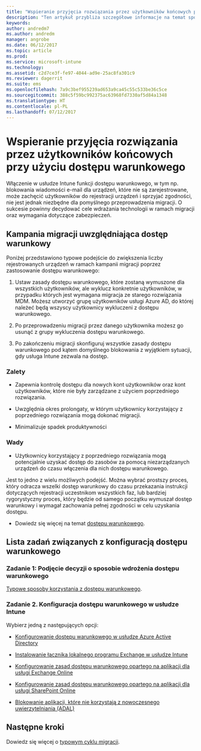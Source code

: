 ```yaml
---
title: "Wspieranie przyjęcia rozwiązania przez użytkowników końcowych przy użyciu dostępu warunkowego"
description: "Ten artykuł przybliża szczegółowe informacje na temat sposobu wykorzystania dostępu warunkowego w celu przyspieszenia rejestracji w usłudze Intune."
keywords: 
author: andredm7
ms.author: andredm
manager: angrobe
ms.date: 06/12/2017
ms.topic: article
ms.prod: 
ms.service: microsoft-intune
ms.technology: 
ms.assetid: c2d7ce3f-fe97-4044-ad9e-25ac8fa301c9
ms.reviewer: dagerrit
ms.suite: ems
ms.openlocfilehash: 7a9c3bef955239ad653a9ca45c55c533be36c5ce
ms.sourcegitcommit: 388c5f59bc992375ac63968fd7330af5d84a1348
ms.translationtype: HT
ms.contentlocale: pl-PL
ms.lasthandoff: 07/12/2017
---
```

# <a name="drive-end-user-adoption-with-conditional-access"></a>Wspieranie przyjęcia rozwiązania przez użytkowników końcowych przy użyciu dostępu warunkowego

Włączenie w usłudze Intune funkcji dostępu warunkowego, w tym np. blokowania wiadomości e-mail dla urządzeń, które nie są zarejestrowane, może zachęcić użytkowników do rejestracji urządzeń i sprzyjać zgodności, nie jest jednak niezbędne dla pomyślnego przeprowadzenia migracji. O sukcesie powinny decydować cele wdrażania technologii w ramach migracji oraz wymagania dotyczące zabezpieczeń.

## <a name="migration-campaign-with-conditional-access"></a>Kampania migracji uwzględniająca dostęp warunkowy

Poniżej przedstawiono typowe podejście do zwiększenia liczby rejestrowanych urządzeń w ramach kampanii migracji poprzez zastosowanie dostępu warunkowego:

1.  Ustaw zasady dostępu warunkowego, które zostaną wymuszone dla wszystkich użytkowników, ale wyklucz konkretnie użytkowników, w przypadku których jest wymagana migracja ze starego rozwiązania MDM. Możesz utworzyć grupę użytkowników usługi Azure AD, do której należeć będą wszyscy użytkownicy wykluczeni z dostępu warunkowego.

2.  Po przeprowadzeniu migracji przez danego użytkownika możesz go usunąć z grupy wykluczenia dostępu warunkowego.

3.  Po zakończeniu migracji skonfiguruj wszystkie zasady dostępu warunkowego pod kątem domyślnego blokowania z wyjątkiem sytuacji, gdy usługa Intune zezwala na dostęp.

### <a name="advantages"></a>Zalety

-   Zapewnia kontrolę dostępu dla nowych kont użytkowników oraz kont użytkowników, które nie były zarządzane z użyciem poprzedniego rozwiązania.

-   Uwzględnia okres prolongaty, w którym użytkownicy korzystający z poprzedniego rozwiązania mogą dokonać migracji.

-   Minimalizuje spadek produktywności

### <a name="disadvantages"></a>Wady

-   Użytkownicy korzystający z poprzedniego rozwiązania mogą potencjalnie uzyskać dostęp do zasobów za pomocą niezarządzanych urządzeń do czasu włączenia dla nich dostępu warunkowego.


Jest to jedno z wielu możliwych podejść. Można wybrać prostszy proces, który odracza wszelki dostęp warunkowy do czasu przekazania instrukcji dotyczących rejestracji uczestnikom wszystkich faz, lub bardziej rygorystyczny proces, który będzie od samego początku wymuszał dostęp warunkowy i wymagał zachowania pełnej zgodności w celu uzyskania dostępu.

-   Dowiedz się więcej na temat [dostępu warunkowego](conditional-access.md).

## <a name="task-list-for-conditional-access"></a>Lista zadań związanych z konfiguracją dostępu warunkowego

### <a name="task-1-decide-how-you-are-going-to-implement-conditional-access"></a>Zadanie 1: Podjęcie decyzji o sposobie wdrożenia dostępu warunkowego

[Typowe sposoby korzystania z dostępu warunkowego](conditional-access-intune-common-ways-use.md).

### <a name="task-2-set-up-intune-conditional-access"></a>Zadanie 2. Konfiguracja dostępu warunkowego w usłudze Intune

Wybierz jedną z następujących opcji:

-   [Konfigurowanie dostępu warunkowego w usłudze Azure Active Directory](https://docs.microsoft.com/azure/active-directory/active-directory-conditional-access-azure-portal)

-   [Instalowanie łącznika lokalnego programu Exchange w usłudze Intune](exchange-connector-install.md)

-   [Konfigurowanie zasad dostępu warunkowego opartego na aplikacji dla usługi Exchange Online](app-based-conditional-access-intune-create.md)

-   [Konfigurowanie zasad dostępu warunkowego opartego na aplikacji dla usługi SharePoint Online](app-based-conditional-access-intune-create.md)

-   [Blokowanie aplikacji, które nie korzystają z nowoczesnego uwierzytelniania (ADAL)](app-modern-authentication-block.md)

## <a name="next-steps"></a>Następne kroki

Dowiedz się więcej o [typowym cyklu migracji](migration-guide-cycle.md).
